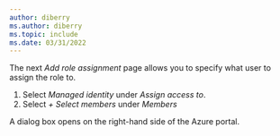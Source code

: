 ```yaml
---
author: diberry
ms.author: diberry
ms.topic: include
ms.date: 03/31/2022
---
```

The next *Add role assignment* page allows you to specify what user to assign the role to.

1. Select *Managed identity* under *Assign access to*.
1. Select *+ Select members* under *Members*

A dialog box opens on the right-hand side of the Azure portal.

